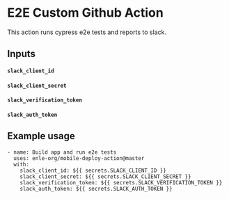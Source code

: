 # E2E Custom Github Action

This action runs cypress e2e tests and reports to slack.

## Inputs

#### `slack_client_id`
#### `slack_client_secret`
#### `slack_verification_token`
#### `slack_auth_token`

## Example usage

```
- name: Build app and run e2e tests
  uses: enle-org/mobile-deploy-action@master
  with:
    slack_client_id: ${{ secrets.SLACK_CLIENT_ID }}
    slack_client_secret: ${{ secrets.SLACK_CLIENT_SECRET }}
    slack_verification_token: ${{ secrets.SLACK_VERIFICATION_TOKEN }}
    slack_auth_token: ${{ secrets.SLACK_AUTH_TOKEN }}
```